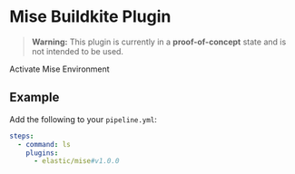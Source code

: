 # Mise Buildkite Plugin

> **Warning:** This plugin is currently in a **proof-of-concept** state and is not intended to be used.

Activate Mise Environment
## Example

Add the following to your `pipeline.yml`:

```yml
steps:
  - command: ls
    plugins:
      - elastic/mise#v1.0.0
```